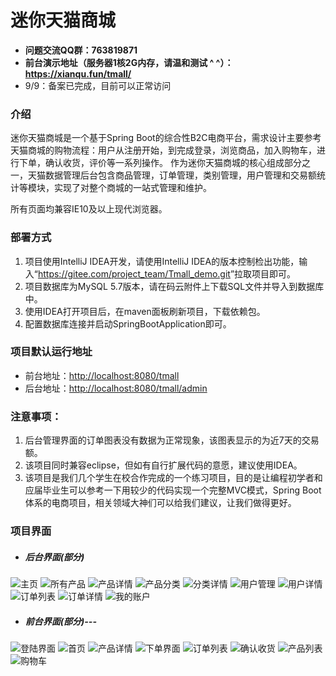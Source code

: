 # 迷你天猫商城
+ **问题交流QQ群：763819871**
+ **前台演示地址（服务器1核2G内存，请温和测试 ^ ^）：<https://xianqu.fun/tmall/>**
+ 9/9：备案已完成，目前可以正常访问

### 介绍
迷你天猫商城是一个基于Spring Boot的综合性B2C电商平台，需求设计主要参考天猫商城的购物流程：用户从注册开始，到完成登录，浏览商品，加入购物车，进行下单，确认收货，评价等一系列操作。
作为迷你天猫商城的核心组成部分之一，天猫数据管理后台包含商品管理，订单管理，类别管理，用户管理和交易额统计等模块，实现了对整个商城的一站式管理和维护。

所有页面均兼容IE10及以上现代浏览器。

### 部署方式
1. 项目使用IntelliJ IDEA开发，请使用IntelliJ IDEA的版本控制检出功能，输入“<https://gitee.com/project_team/Tmall_demo.git>”拉取项目即可。
2. 项目数据库为MySQL 5.7版本，请在码云附件上下载SQL文件并导入到数据库中。
3. 使用IDEA打开项目后，在maven面板刷新项目，下载依赖包。
4. 配置数据库连接并启动SpringBootApplication即可。

### 项目默认运行地址
+ 前台地址：<http://localhost:8080/tmall>
+ 后台地址：<http://localhost:8080/tmall/admin>

### 注意事项：
1. 后台管理界面的订单图表没有数据为正常现象，该图表显示的为近7天的交易额。
2. 该项目同时兼容eclipse，但如有自行扩展代码的意愿，建议使用IDEA。
3. 该项目是我们几个学生在校合作完成的一个练习项目，目的是让编程初学者和应届毕业生可以参考一下用较少的代码实现一个完整MVC模式，Spring Boot体系的电商项目，相关领域大神们可以给我们建议，让我们做得更好。

### 项目界面
+ ##### 后台界面(部分)
![主页](https://images.gitee.com/uploads/images/2019/0720/132736_629d409d_1616166.png "主页.png")
![所有产品](https://images.gitee.com/uploads/images/2019/0720/132752_a9065bdc_1616166.png "所有产品.png")
![产品详情](https://images.gitee.com/uploads/images/2019/0720/132804_07364d8e_1616166.png "产品详情.png")
![产品分类](https://images.gitee.com/uploads/images/2019/0720/132815_4fa23e1c_1616166.png "产品分类.png")
![分类详情](https://images.gitee.com/uploads/images/2019/0720/132824_0392314c_1616166.png "分类详情.png")
![用户管理](https://images.gitee.com/uploads/images/2019/0720/132840_582530ca_1616166.png "用户管理.png")
![用户详情](https://images.gitee.com/uploads/images/2019/0720/132849_481238d6_1616166.png "用户详情.png")
![订单列表](https://images.gitee.com/uploads/images/2019/0720/132912_190142c1_1616166.png "订单详情.png")
![订单详情](https://images.gitee.com/uploads/images/2019/0720/132926_0393d549_1616166.png "订单详情2.png")
![我的账户](https://images.gitee.com/uploads/images/2019/0720/132934_e0132cc9_1616166.png "我的账户.png")
+ ##### 前台界面(部分)---
![登陆界面](https://gitee.com/uploads/images/2018/0526/223030_17b28619_1616166.png "2018-05-26_221715.png")
![首页](https://gitee.com/uploads/images/2018/0526/223018_14e999f1_1616166.png "2018-05-26_221703.png")
![产品详情](https://gitee.com/uploads/images/2018/0526/223044_e481ec5f_1616166.png "2018-05-26_221725.png")
![下单界面](https://gitee.com/uploads/images/2018/0526/223100_ef6e9612_1616166.png "2018-05-26_221837.png")
![订单列表](https://gitee.com/uploads/images/2018/0526/223117_dfd64b43_1616166.png "2018-05-26_221901.png")
![确认收货](https://gitee.com/uploads/images/2018/0526/223220_71e2ee3d_1616166.png "2018-05-26_221911.png")
![产品列表](https://gitee.com/uploads/images/2018/0526/223233_18e131a5_1616166.png "2018-05-26_222006.png")
![购物车](https://gitee.com/uploads/images/2018/0526/223245_3f80d8f4_1616166.png "2018-05-26_223157.png")